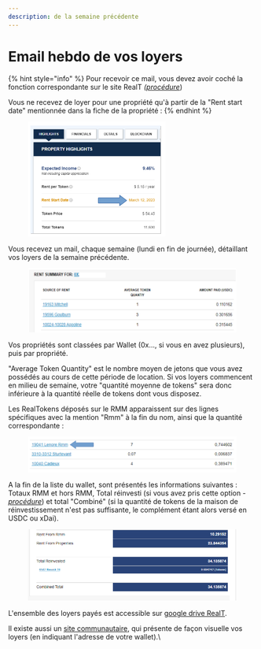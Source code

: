 ```yaml
---
description: de la semaine précédente
---
```


# Email hebdo de vos loyers

{% hint style="info" %}
Pour recevoir ce mail, vous devez avoir coché la fonction correspondante sur le site RealT _(_[_procédure_](../parametrage-realt.md))

Vous ne recevez de loyer pour une propriété qu'à partir de la "Rent start date" mentionnée dans la fiche de la propriété :
{% endhint %}

<figure><img src="../../.gitbook/assets/image (154).png" alt=""><figcaption></figcaption></figure>

Vous recevez un mail, chaque semaine (lundi en fin de journée), détaillant vos loyers de la semaine précédente.

<figure><img src="../../.gitbook/assets/image (131).png" alt=""><figcaption></figcaption></figure>

Vos propriétés sont classées par Wallet (0x..., si vous en avez plusieurs), puis par propriété.

"Average Token Quantity" est le nombre moyen de jetons que vous avez possédés au cours de cette période de location. Si vos loyers commencent en milieu de semaine, votre "quantité moyenne de tokens" sera donc inférieure à la quantité réelle de tokens dont vous disposez.

Les RealTokens déposés sur le RMM apparaissent sur des lignes spécifiques avec la mention "Rmm" à la fin du nom, ainsi que la quantité correspondante :

<figure><img src="../../.gitbook/assets/image (149).png" alt=""><figcaption></figcaption></figure>

A la fin de la liste du wallet, sont présentés les informations suivantes : Totaux RMM et hors RMM, Total réinvesti (si vous avez pris cette option - [_procédure_](../maison-de-reinvestissement.md)) et total "Combiné" (si la quantité de tokens de la maison de réinvestissement n'est pas suffisante, le complément étant alors versé en USDC ou xDai).

<figure><img src="../../.gitbook/assets/image (239).png" alt=""><figcaption></figcaption></figure>

L'ensemble des loyers payés est accessible sur [google drive RealT](https://drive.google.com/drive/folders/1hmlw04fNhj-1nN0S493fheLzcZOLai\_G).

Il existe aussi un [site communautaire](https://ehpst.duckdns.org/realt\_rent\_tracker/holder), qui présente de façon visuelle vos loyers (en indiquant l'adresse de votre wallet).\
